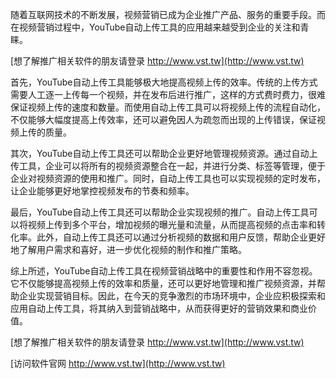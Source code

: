 随着互联网技术的不断发展，视频营销已成为企业推广产品、服务的重要手段。而在视频营销过程中，YouTube自动上传工具的应用越来越受到企业的关注和青睐。

[想了解推广相关软件的朋友请登录 http://www.vst.tw](http://www.vst.tw)

首先，YouTube自动上传工具能够极大地提高视频上传的效率。传统的上传方式需要人工逐一上传每一个视频，并在发布后进行推广，这样的方式费时费力，很难保证视频上传的速度和数量。而使用自动上传工具可以将视频上传的流程自动化，不仅能够大幅度提高上传效率，还可以避免因人为疏忽而出现的上传错误，保证视频上传的质量。

其次，YouTube自动上传工具还可以帮助企业更好地管理视频资源。通过自动上传工具，企业可以将所有的视频资源整合在一起，并进行分类、标签等管理，便于企业对视频资源的使用和推广。同时，自动上传工具也可以实现视频的定时发布，让企业能够更好地掌控视频发布的节奏和频率。

最后，YouTube自动上传工具还可以帮助企业实现视频的推广。自动上传工具可以将视频上传到多个平台，增加视频的曝光量和流量，从而提高视频的点击率和转化率。此外，自动上传工具还可以通过分析视频的数据和用户反馈，帮助企业更好地了解用户需求和喜好，进一步优化视频的制作和推广策略。

综上所述，YouTube自动上传工具在视频营销战略中的重要性和作用不容忽视。它不仅能够提高视频上传的效率和质量，还可以更好地管理和推广视频资源，并帮助企业实现营销目标。因此，在今天的竞争激烈的市场环境中，企业应积极探索和应用自动上传工具，将其纳入到营销战略中，从而获得更好的营销效果和商业价值。

[想了解推广相关软件的朋友请登录 http://www.vst.tw](http://www.vst.tw)


[访问软件官网 http://www.vst.tw](http://www.vst.tw)
